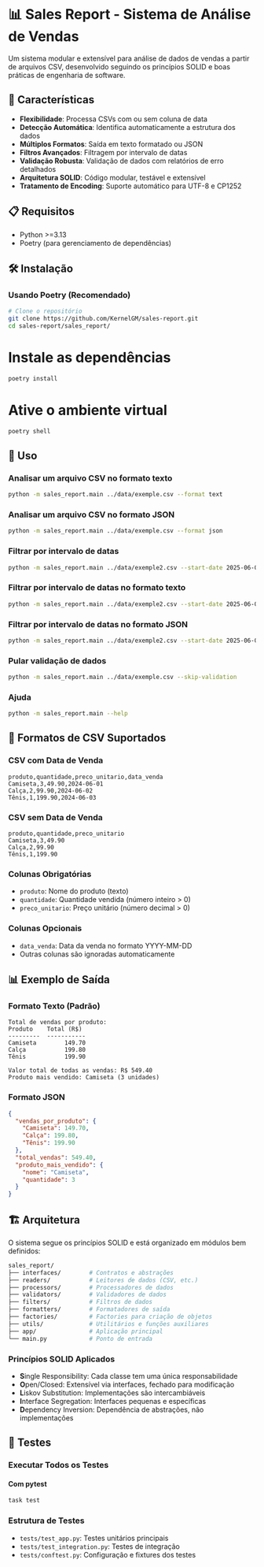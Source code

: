 # 📊 Sales Report - Sistema de Análise de Vendas

Um sistema modular e extensível para análise de dados de vendas a partir de arquivos CSV, desenvolvido seguindo os princípios SOLID e boas práticas de engenharia de software.

## 🚀 Características

- **Flexibilidade**: Processa CSVs com ou sem coluna de data
- **Detecção Automática**: Identifica automaticamente a estrutura dos dados
- **Múltiplos Formatos**: Saída em texto formatado ou JSON
- **Filtros Avançados**: Filtragem por intervalo de datas
- **Validação Robusta**: Validação de dados com relatórios de erro detalhados
- **Arquitetura SOLID**: Código modular, testável e extensível
- **Tratamento de Encoding**: Suporte automático para UTF-8 e CP1252

## 📋 Requisitos

- Python >=3.13
- Poetry (para gerenciamento de dependências)

## 🛠️ Instalação

### Usando Poetry (Recomendado)

```bash
# Clone o repositório
git clone https://github.com/KernelGM/sales-report.git
cd sales-report/sales_report/
```

# Instale as dependências
```bash
poetry install
```
# Ative o ambiente virtual
```bash
poetry shell
```


## 📖 Uso

### Analisar um arquivo CSV no formato texto

```bash
python -m sales_report.main ../data/exemple.csv --format text
```

### Analisar um arquivo CSV no formato JSON

```bash
python -m sales_report.main ../data/exemple.csv --format json
```

### Filtrar por intervalo de datas

```bash
python -m sales_report.main ../data/exemple2.csv --start-date 2025-06-01 --end-date 2025-06-02 --format text
```

### Filtrar por intervalo de datas no formato texto

```bash
python -m sales_report.main ../data/exemple2.csv --start-date 2025-06-01 --end-date 2025-06-02 --format text
```

### Filtrar por intervalo de datas no formato JSON

```bash
python -m sales_report.main ../data/exemple2.csv --start-date 2025-06-01 --end-date 2025-06-02 --format json
```


###  Pular validação de dados

```bash
python -m sales_report.main ../data/exemple.csv --skip-validation
```

### Ajuda

```bash
python -m sales_report.main --help
```

## 📁 Formatos de CSV Suportados

### CSV com Data de Venda

```csv
produto,quantidade,preco_unitario,data_venda
Camiseta,3,49.90,2024-06-01
Calça,2,99.90,2024-06-02
Tênis,1,199.90,2024-06-03
```

### CSV sem Data de Venda

```csv
produto,quantidade,preco_unitario
Camiseta,3,49.90
Calça,2,99.90
Tênis,1,199.90
```

### Colunas Obrigatórias

- `produto`: Nome do produto (texto)
- `quantidade`: Quantidade vendida (número inteiro > 0)
- `preco_unitario`: Preço unitário (número decimal > 0)

### Colunas Opcionais

- `data_venda`: Data da venda no formato YYYY-MM-DD
- Outras colunas são ignoradas automaticamente

## 📊 Exemplo de Saída

### Formato Texto (Padrão)

```
Total de vendas por produto:
Produto    Total (R$)
---------  -----------
Camiseta        149.70
Calça           199.80
Tênis           199.90

Valor total de todas as vendas: R$ 549.40
Produto mais vendido: Camiseta (3 unidades)
```

### Formato JSON

```json
{
  "vendas_por_produto": {
    "Camiseta": 149.70,
    "Calça": 199.80,
    "Tênis": 199.90
  },
  "total_vendas": 549.40,
  "produto_mais_vendido": {
    "nome": "Camiseta",
    "quantidade": 3
  }
}
```

## 🏗️ Arquitetura

O sistema segue os princípios SOLID e está organizado em módulos bem definidos:

```bash
sales_report/
├── interfaces/        # Contratos e abstrações
├── readers/           # Leitores de dados (CSV, etc.)
├── processors/        # Processadores de dados
├── validators/        # Validadores de dados
├── filters/           # Filtros de dados
├── formatters/        # Formatadores de saída
├── factories/         # Factories para criação de objetos
├── utils/             # Utilitários e funções auxiliares
├── app/               # Aplicação principal
└── main.py            # Ponto de entrada
```

### Princípios SOLID Aplicados

- **S**ingle Responsibility: Cada classe tem uma única responsabilidade
- **O**pen/Closed: Extensível via interfaces, fechado para modificação
- **L**iskov Substitution: Implementações são intercambiáveis
- **I**nterface Segregation: Interfaces pequenas e específicas
- **D**ependency Inversion: Dependência de abstrações, não implementações

## 🧪 Testes

### Executar Todos os Testes

#### Com pytest
```bash
task test
```

### Estrutura de Testes

- `tests/test_app.py`: Testes unitários principais
- `tests/test_integration.py`: Testes de integração
- `tests/conftest.py`: Configuração e fixtures dos testes
